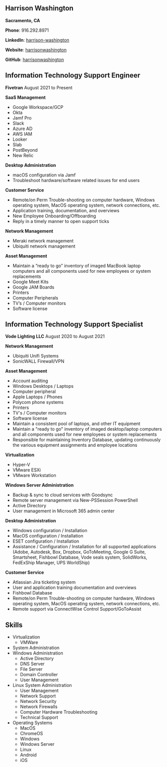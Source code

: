 ## Harrison Washington

**Sacramento, CA**

**Phone**: 916.292.8971

**LinkedIn**: [harrison-washington](https://www.linkedin.com/in/harrison-washington/)

**Website**: [harrisonwashington](https://www.harrisonwashington.com/)

**GitHub**: [harrisonwashington](https://github.com/harrisonwashington)


## Information Technology Support Engineer

**Fivetran**
August 2021 to Present

**SaaS Management**
- Google Workspace/GCP
- Okta
- Jamf Pro
- Slack
- Azure AD
- AWS IAM
- Looker
- Slab
- PostBeyond
-  New Relic 

**Desktop Administration**
- macOS configuration via Jamf
- Troubleshoot hardware/software related issues for end users 

**Customer Service**
- Remote/on Perm Trouble-shooting on computer hardware, Windows operating system, MacOS operating system, network connections, etc. 
- Application training, documentation, and overviews 
- New Employee Onboarding/Offboarding
- Reply in a timely manner to open support ticks 

**Network Management**
-  Meraki network management
-  Ubiquiti network management

**Asset Management**
- Maintain a “ready to go” inventory of imaged MacBook laptop computers and all components used for new employees or system replacements 
- Google Meet Kits
- Google JAM Boards 
- Printers
- Computer Peripherals
- TV’s / Computer monitors
- Software license

## Information Technology Support Specialist

**Vode Lighting LLC**
August 2020 to August 2021

**Network Management**
-   Ubiquiti Unifi Systems
-   SonicWALL Firewall/VPN

**Asset Management**
-   Account auditing
-   Windows Desktops / Laptops
-   Computer peripheral
-   Apple Laptops / Phones
-   Polycom phone systems
-   Printers
-   TV's / Computer monitors
-   Software license
-   Maintain a consistent pool of laptops, and other IT equipment
-   Maintain a "ready to go" inventory of imaged desktop/laptop computers and all components used for new employees or system replacements
-   Responsible for maintaining Inventory Database, updating continuously the various equipment assignments and employee locations

**Virtualization**
-   Hyper-V
-   VMware ESXi
-   VMware Workstation

**Windows Server Administration**
-   Backup & sync to cloud services with Goodsync
-   Remote server management via New-PSSession PowerShell
-   Active Directory
-   User management in Microsoft 365 admin center

**Desktop Administration**
-   Windows configuration / Installation
-   MacOS configuration / Installation
-   ESET configuration / Installation
-   Assistance / Configuration / Installation for all supported applications (Adobe, Autodesk, Box, Dropbox, GoToMeeting, Google G Suite, Smartsheet, Fishbowl Database, Vode seals system, SolidWorks, FedExShip Manager, UPS WorldShip)

**Customer Service**
-   Atlassian Jira ticketing system
-   User and application training documentation and overviews
-   Fishbowl Database
-   Remote/on Perm Trouble-shooting on computer hardware, Windows operating system, MacOS operating system, network connections, etc.
- Remote support via ConnectWise Control Support/GoToAssist

## Skills
-   Virtualization
    - VMWare
-   System Administration  
-   Windows Administration
    - Active Directory
    - DNS Server
    - File Server
    - Domain Controller
    - User Management    
-   Linux System Administration
    - User Management          
    - Network Support    
    - Network Security    
    - Network Firewalls
    - Computer Hardware Troubleshooting    
    - Technical Support
-   Operating Systems
    - MacOS
    - ChromeOS
    - Windows
    - Windows Server
    - Linux
    - Android
    - iOS
